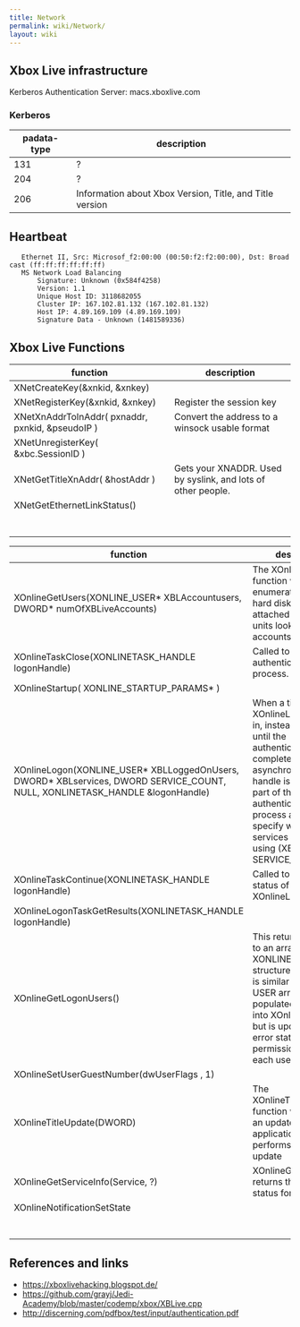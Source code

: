 ```yaml
---
title: Network
permalink: wiki/Network/
layout: wiki
---
```


Xbox Live infrastructure
------------------------

Kerberos Authentication Server: macs.xboxlive.com

### Kerberos

| padata-type | description                                              |
|-------------|----------------------------------------------------------|
| 131         | ?                                                        |
| 204         | ?                                                        |
| 206         | Information about Xbox Version, Title, and Title version |

Heartbeat
---------

`   Ethernet II, Src: Microsof_f2:00:00 (00:50:f2:f2:00:00), Dst: Broadcast (ff:ff:ff:ff:ff:ff)`  
`   MS Network Load Balancing`  
`       Signature: Unknown (0x584f4258)`  
`       Version: 1.1`  
`       Unique Host ID: 3118682055`  
`       Cluster IP: 167.102.81.132 (167.102.81.132)`  
`       Host IP: 4.89.169.109 (4.89.169.109)`  
`       Signature Data - Unknown (1481589336)`

Xbox Live Functions
-------------------

| function                                         | description                                                  |
|--------------------------------------------------|--------------------------------------------------------------|
| XNetCreateKey(&xnkid, &xnkey)                    |                                                              |
| XNetRegisterKey(&xnkid, &xnkey)                  | Register the session key                                     |
| XNetXnAddrToInAddr( pxnaddr, pxnkid, &pseudoIP ) | Convert the address to a winsock usable format               |
| XNetUnregisterKey( &xbc.SessionID )              |                                                              |
| XNetGetTitleXnAddr( &hostAddr )                  | Gets your XNADDR. Used by syslink, and lots of other people. |
| XNetGetEthernetLinkStatus()                      |                                                              |
|                                                  |                                                              |
|                                                  |                                                              |
|                                                  |                                                              |
|                                                  |                                                              |
|                                                  |                                                              |
|                                                  |                                                              |
|                                                  |                                                              |

| function                                                                                                                          | description                                                                                                                                                                                                                                                            |
|-----------------------------------------------------------------------------------------------------------------------------------|------------------------------------------------------------------------------------------------------------------------------------------------------------------------------------------------------------------------------------------------------------------------|
| XOnlineGetUsers(XONLINE\_USER\* XBLAccountusers, DWORD\* numOfXBLiveAccounts)                                                     | The XOnlineGetUsers function will enumerate both the hard disk and any attached memory units looking for user accounts                                                                                                                                                 |
| XOnlineTaskClose(XONLINETASK\_HANDLE logonHandle)                                                                                 | Called to abort the authentication process.                                                                                                                                                                                                                            |
| XOnlineStartup( XONLINE\_STARTUP\_PARAMS\* )                                                                                      |                                                                                                                                                                                                                                                                        |
| XOnlineLogon(XONLINE\_USER\* XBLLoggedOnUsers, DWORD\* XBLservices, DWORD SERVICE\_COUNT, NULL, XONLINETASK\_HANDLE &logonHandle) | When a title calls XOnlineLogon to sign in, instead of blocking until the authentication completes, an asynchronous task handle is returned. As part of the authentication process a title must specify which services it will be using (XBLservices, SERVICE\_COUNT). |
| XOnlineTaskContinue(XONLINETASK\_HANDLE logonHandle)                                                                              | Called to check the status of XOnlineLogon.                                                                                                                                                                                                                            |
| XOnlineLogonTaskGetResults(XONLINETASK\_HANDLE logonHandle)                                                                       |                                                                                                                                                                                                                                                                        |
| XOnlineGetLogonUsers()                                                                                                            | This returns a pointer to an array of XONLINE USER structures. This array is similar the XONLINE USER array we populated and passed into XOnlineLogon, but is updated with error status and permission flags for each user.                                            |
| XOnlineSetUserGuestNumber(dwUserFlags , 1)                                                                                        |                                                                                                                                                                                                                                                                        |
| XOnlineTitleUpdate(DWORD)                                                                                                         | The XOnlineTitleUpdate function will boot into an updater application, which performs the actual update                                                                                                                                                                |
| XOnlineGetServiceInfo(Service, ?)                                                                                                 | XOnlineGetServiceInfo returns the connection status for a service                                                                                                                                                                                                      |
| XOnlineNotificationSetState                                                                                                       |                                                                                                                                                                                                                                                                        |
|                                                                                                                                   |                                                                                                                                                                                                                                                                        |
|                                                                                                                                   |                                                                                                                                                                                                                                                                        |
|                                                                                                                                   |                                                                                                                                                                                                                                                                        |
|                                                                                                                                   |                                                                                                                                                                                                                                                                        |
|                                                                                                                                   |                                                                                                                                                                                                                                                                        |
|                                                                                                                                   |                                                                                                                                                                                                                                                                        |
|                                                                                                                                   |                                                                                                                                                                                                                                                                        |

References and links
--------------------

-   [<https://xboxlivehacking.blogspot.de/>](https://xboxlivehacking.blogspot.de/)
-   [<https://github.com/grayj/Jedi-Academy/blob/master/codemp/xbox/XBLive.cpp>](https://github.com/grayj/Jedi-Academy/blob/master/codemp/xbox/XBLive.cpp)
-   [<http://discerning.com/pdfbox/test/input/authentication.pdf>](http://discerning.com/pdfbox/test/input/authentication.pdf)

